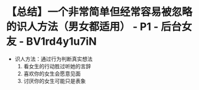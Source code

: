 # 【总结】一个非常简单但经常容易被忽略的识人方法（男女都适用） - P1 - 后台女友 - BV1rd4y1u7iN

-   识人方法：通过行为判断真实想法
    1.  看女生的行动胜过听她的言辞
    2.  喜欢你的女生会愿意见面
    3.  讨厌你的女生可能只是表象